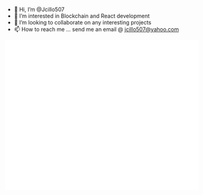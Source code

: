 - 👋 Hi, I’m @Jcillo507
- 👀 I’m interested in Blockchain and React development
- 💞️ I’m looking to collaborate on any interesting projects
- 📫 How to reach me ... send me an email @ jcillo507@yahoo.com

![Screenshot](carbon.svg)
